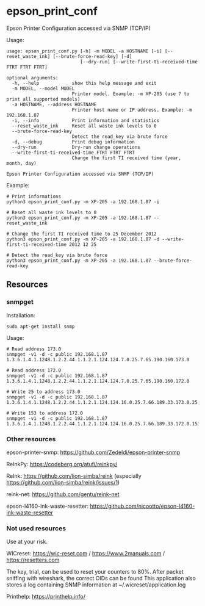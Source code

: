 # epson_print_conf
Epson Printer Configuration accessed via SNMP (TCP/IP)

Usage:

```
usage: epson_print_conf.py [-h] -m MODEL -a HOSTNAME [-i] [--reset_waste_ink] [--brute-force-read-key] [-d]
                           [--dry-run] [--write-first-ti-received-time FTRT FTRT FTRT]

optional arguments:
  -h, --help            show this help message and exit
  -m MODEL, --model MODEL
                        Printer model. Example: -m XP-205 (use ? to print all supported models)
  -a HOSTNAME, --address HOSTNAME
                        Printer host name or IP address. Example: -m 192.168.1.87
  -i, --info            Print information and statistics
  --reset_waste_ink     Reset all waste ink levels to 0
  --brute-force-read-key
                        Detect the read_key via brute force
  -d, --debug           Print debug information
  --dry-run             Dry-run change operations
  --write-first-ti-received-time FTRT FTRT FTRT
                        Change the first TI received time (year, month, day)

Epson Printer Configuration accessed via SNMP (TCP/IP)
```

Example:

```
# Print informations
python3 epson_print_conf.py -m XP-205 -a 192.168.1.87 -i

# Reset all waste ink levels to 0
python3 epson_print_conf.py -m XP-205 -a 192.168.1.87 --reset_waste_ink

# Change the first TI received time to 25 December 2012
python3 epson_print_conf.py -m XP-205 -a 192.168.1.87 -d --write-first-ti-received-time 2012 12 25

# Detect the read_key via brute force
python3 epson_print_conf.py -m XP-205 -a 192.168.1.87 --brute-force-read-key
```

## Resources

### snmpget

Installation:

```
sudo apt-get install snmp
```

Usage:

```
# Read address 173.0
snmpget -v1 -d -c public 192.168.1.87 1.3.6.1.4.1.1248.1.2.2.44.1.1.2.1.124.124.7.0.25.7.65.190.160.173.0

# Read address 172.0
snmpget -v1 -d -c public 192.168.1.87 1.3.6.1.4.1.1248.1.2.2.44.1.1.2.1.124.124.7.0.25.7.65.190.160.172.0

# Write 25 to address 173.0
snmpget -v1 -d -c public 192.168.1.87 1.3.6.1.4.1.1248.1.2.2.44.1.1.2.1.124.124.16.0.25.7.66.189.33.173.0.25.88.98.108.98.117.112.99.106

# Write 153 to address 172.0
snmpget -v1 -d -c public 192.168.1.87 1.3.6.1.4.1.1248.1.2.2.44.1.1.2.1.124.124.16.0.25.7.66.189.33.172.0.153.88.98.108.98.117.112.99.106
```

### Other resources

epson-printer-snmp: https://github.com/Zedeldi/epson-printer-snmp

ReInkPy: https://codeberg.org/atufi/reinkpy/

ReInk: https://github.com/lion-simba/reink (especially https://github.com/lion-simba/reink/issues/1)

reink-net: https://github.com/gentu/reink-net

epson-l4160-ink-waste-resetter: https://github.com/nicootto/epson-l4160-ink-waste-resetter

### Not used resources

Use at your risk.

WICreset: https://wic-reset.com / https://www.2manuals.com / https://resetters.com

The key, trial, can be used to reset your counters to 80%. After packet sniffing with wireshark, the correct OIDs can be found
This application also stores a log containing SNMP information at ~/.wicreset/application.log

Printhelp: https://printhelp.info/
